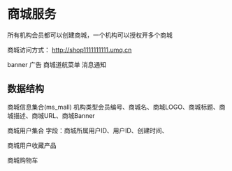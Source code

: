 # 商城服务

所有机构会员都可以创建商城，一个机构可以授权开多个商城

商城访问方式： http://shop1111111111.umq.cn

banner
广告
商城道航菜单
消息通知


## 数据结构

商城信息集合(ms_mall)
机构类型会员编号、商城名、商城LOGO、商城标题、商城描述、商城URL、商城Banner


商城用户集合
字段：商城所属用户ID、用户ID、创建时间、

商城用户收藏产品


商城购物车
